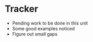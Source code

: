 # Tracker

- Pending work to be done in this unit
- Some good examples noticed
- Figure out small gaps